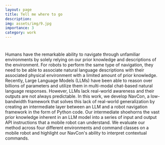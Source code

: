 ```yaml
---
layout: page
title: Tell me where to go 
description: 
img: assets/img/9.jpg
importance: 3
category: work
---
```


<h1 class="post-title"> <a href="https://arxiv.org/pdf/2306.09523.pdf" target="_blank" rel="noopener noreferrer" class="float-right"><i class="fas fa-file-pdf"></i></a></h1>



Humans have the remarkable ability to navigate through unfamiliar environments by solely relying on our prior knowledge and descriptions of the environment. For robots to perform the same type of navigation, they need to be able to associate natural language descriptions with their associated physical environment with a limited amount of prior knowledge. Recently, Large Language Models (LLMs) have been able to reason over billions of parameters and utilize them in multi-modal chat-based natural language responses. However, LLMs lack real-world awareness and their outputs are not always predictable. In this work, we develop NavCon, a low-bandwidth framework that solves this lack of real-world generalization by creating an intermediate layer between an LLM and a robot navigation framework in the form of Python code. Our intermediate shoehorns the vast prior knowledge inherent in an LLM model into a series of input and output API instructions that a mobile robot can understand. We evaluate our method across four different environments and command classes on a mobile robot and highlight our NavCon's ability to interpret contextual commands.